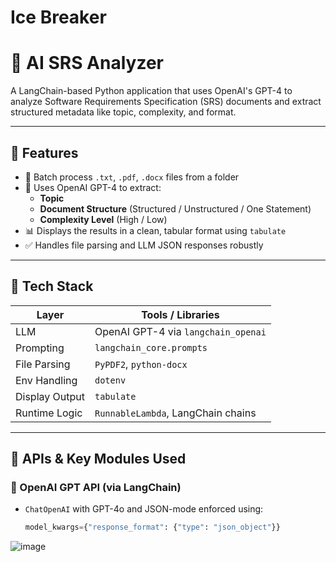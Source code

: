 # Ice Breaker
# 🧠 AI SRS Analyzer

A LangChain-based Python application that uses OpenAI's GPT-4 to analyze Software Requirements Specification (SRS) documents and extract structured metadata like topic, complexity, and format.

---

## 🚀 Features

- 📂 Batch process `.txt`, `.pdf`, `.docx` files from a folder
- 🤖 Uses OpenAI GPT-4 to extract:
  - **Topic**
  - **Document Structure** (Structured / Unstructured / One Statement)
  - **Complexity Level** (High / Low)
- 📊 Displays the results in a clean, tabular format using `tabulate`
- ✅ Handles file parsing and LLM JSON responses robustly

---

## 🧰 Tech Stack

| Layer          | Tools / Libraries                  |
|----------------|------------------------------------|
| LLM            | OpenAI GPT-4 via `langchain_openai` |
| Prompting      | `langchain_core.prompts`           |
| File Parsing   | `PyPDF2`, `python-docx`            |
| Env Handling   | `dotenv`                           |
| Display Output | `tabulate`                         |
| Runtime Logic  | `RunnableLambda`, LangChain chains |

---

## 🧠 APIs & Key Modules Used

### 🔹 OpenAI GPT API (via LangChain)
- `ChatOpenAI` with GPT-4o and JSON-mode enforced using:
  ```python
  model_kwargs={"response_format": {"type": "json_object"}}


 ![image](https://github.com/user-attachments/assets/37e1dda7-d49c-437e-91b0-b6da42b5c6dd)

